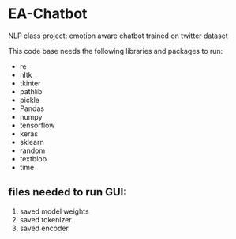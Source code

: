 # EA-Chatbot
NLP class project: emotion aware chatbot trained on twitter dataset

This code base needs the following libraries and packages to run:
- re
- nltk
- tkinter
- pathlib
- pickle
- Pandas
- numpy
- tensorflow
- keras
- sklearn
- random
- textblob
- time
## files needed to run GUI:
1. saved model weights
2. saved tokenizer
3. saved encoder
